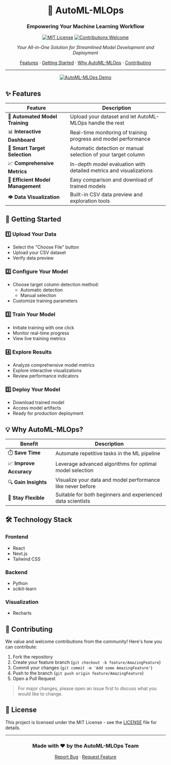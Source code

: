 <div align="center">

# 🤖 AutoML-MLOps

### Empowering Your Machine Learning Workflow

[![MIT License](https://img.shields.io/badge/License-MIT-green.svg)](https://choosealicense.com/licenses/mit/)
[![Contributions Welcome](https://img.shields.io/badge/contributions-welcome-brightgreen.svg?style=flat)](https://github.com/yourusername/AutoML-MLOps/issues)

*Your All-in-One Solution for Streamlined Model Development and Deployment*

[Features](#features) · [Getting Started](#getting-started) · [Why AutoML-MLOps](#why-automl-mlops) · [Contributing](#contributing)

</div>

---
<div align="center">
  <a href="https://www.youtube.com/watch?v=ZtnahAf6fks">
    <img src="https://img.youtube.com/vi/ZtnahAf6fks/hqdefault.jpg" alt="AutoML-MLOps Demo" />
  </a>
</div>


## ✨ Features

<div align="center">

| Feature | Description |
|---------|-------------|
| 🚀 **Automated Model Training** | Upload your dataset and let AutoML-MLOps handle the rest |
| 📊 **Interactive Dashboard** | Real-time monitoring of training progress and model performance |
| 🎯 **Smart Target Selection** | Automatic detection or manual selection of your target column |
| 📈 **Comprehensive Metrics** | In-depth model evaluation with detailed metrics and visualizations |
| 💾 **Efficient Model Management** | Easy comparison and download of trained models |
| 👁️ **Data Visualization** | Built-in CSV data preview and exploration tools |

</div>

## 🚀 Getting Started

### 1️⃣ Upload Your Data
- Select the "Choose File" button
- Upload your CSV dataset
- Verify data preview

### 2️⃣ Configure Your Model
- Choose target column detection method:
  - Automatic detection
  - Manual selection
- Customize training parameters

### 3️⃣ Train Your Model
- Initiate training with one click
- Monitor real-time progress
- View live training metrics

### 4️⃣ Explore Results
- Analyze comprehensive model metrics
- Explore interactive visualizations
- Review performance indicators

### 5️⃣ Deploy Your Model
- Download trained model
- Access model artifacts
- Ready for production deployment

## 💡 Why AutoML-MLOps?

<div align="center">

| Benefit | Description |
|---------|-------------|
| ⏱️ **Save Time** | Automate repetitive tasks in the ML pipeline |
| 📈 **Improve Accuracy** | Leverage advanced algorithms for optimal model selection |
| 🔍 **Gain Insights** | Visualize your data and model performance like never before |
| 🔄 **Stay Flexible** | Suitable for both beginners and experienced data scientists |

</div>

## 🛠️ Technology Stack

### Frontend
- React
- Next.js
- Tailwind CSS

### Backend
- Python
- scikit-learn

### Visualization
- Recharts

## 👥 Contributing

We value and welcome contributions from the community! Here's how you can contribute:

1. Fork the repository
2. Create your feature branch (`git checkout -b feature/AmazingFeature`)
3. Commit your changes (`git commit -m 'Add some AmazingFeature'`)
4. Push to the branch (`git push origin feature/AmazingFeature`)
5. Open a Pull Request

> For major changes, please open an issue first to discuss what you would like to change.

## 📄 License

This project is licensed under the MIT License - see the [LICENSE](LICENSE) file for details.

---

<div align="center">

### Made with ❤️ by the AutoML-MLOps Team

[Report Bug](https://github.com/yourusername/AutoML-MLOps/issues) · [Request Feature](https://github.com/yourusername/AutoML-MLOps/issues)

</div>
